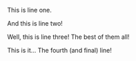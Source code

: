 This is line one.

And this is line two!

Well, this is line three! The best of them all!

This is it... The fourth (and final) line!


